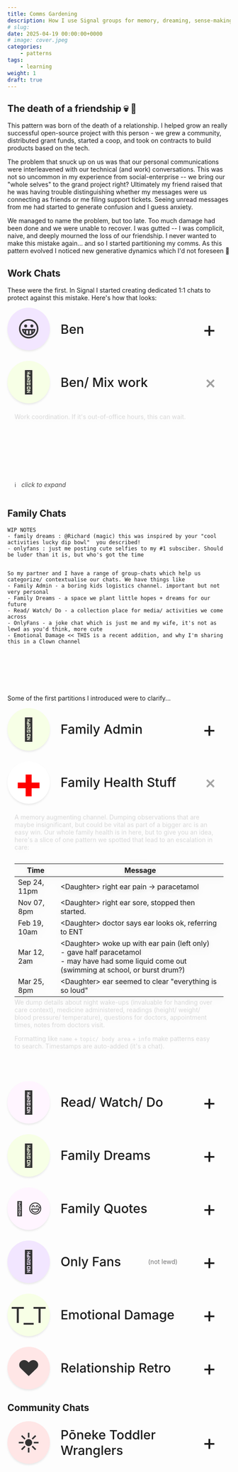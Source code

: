 ```yaml
---
title: Comms Gardening
description: How I use Signal groups for memory, dreaming, sense-making, coherance.
# slug:
date: 2025-04-19 00:00:00+0000
# image: cover.jpeg
categories:
    - patterns
tags:
    - learning
weight: 1
draft: true
---
```


## The death of a friendship :skull: :seedling:

This pattern was born of the death of a relationship. I helped grow an really
successful open-source project with this person - we grew a community,
distributed grant funds, started a coop, and took on contracts to build products
based on the tech.

The problem that snuck up on us was that our personal communications were
interleavened with our technical (and work) conversations. This was not so
uncommon in my experience from social-enterprise -- we bring our "whole selves"
to the grand project right? Ultimately my friend raised that he was having trouble
distinguishing whether my messages were us connecting as friends or me filing
support tickets. Seeing unread messages from me had started to generate
confusion and I guess anxiety.

We managed to name the problem, but too late. Too much damage had been done and
we were unable to recover. I was gutted -- I was complicit, naive, and deeply
mourned the loss of our friendship. I never wanted to make this mistake again...
and so I started partitioning my comms. As this pattern evolved I noticed new
generative dynamics which I'd not foreseen :seedling:


## Work Chats

These were the first. In Signal I started creating dedicated 1:1 chats to
protect against this mistake. Here's how that looks:

<div class='chats'>
  <details>
    <summary>
      <div class='icon'>😀</div>
      <div class='title'>Ben</div>
      <div class='expand-symbol'>+</div>
    </summary>
    <div class='body'>

  If I write something in here it's me writing to Ben as a
  friend. He doesn't need to worry I'm coming at him with some work request, this
  is about us connecting as friends.
    </div>
  </details>

  <details open=true>
    <summary>
      <div class='icon'>💼</div>
      <div class='title'>Ben/ Mix work</div>
      <div class='expand-symbol'>+</div>
    </summary>
    <div class='body'>

  Work coordination. If it's out-of-office hours, this can wait.
    </div>
  </details>

:information_source: &nbsp; _click to expand_
</div>


## Family Chats

```
WIP NOTES
- family dreams : @Richard (magic) this was inspired by your "cool activities lucky dip bowl"  you described!
- onlyfans : just me posting cute selfies to my #1 subsciber. Should be luder than it is, but who's got the time


So my partner and I have a range of group-chats which help us categorize/ contextualise our chats. We have things like
- Family Admin - a boring kids logistics channel. important but not very personal
- Family Dreams - a space we plant little hopes + dreams for our future
- Read/ Watch/ Do - a collection place for media/ activities we come across
- OnlyFans - a joke chat which is just me and my wife, it's not as lewd as you'd think, more cute
- Emotional Damage << THIS is a recent addition, and why I'm sharing this in a Clown channel








```

Some of the first partitions I introduced were to clarify...

<div class='chats'>
  <details>
    <summary>
      <div class='icon'>🏡</div>
      <div class='title'>Family Admin</div>
      <div class='expand-symbol'>+</div>
    </summary>
    <div class='body'>

  Boring but necessary house + kid stuff. I got scared that this would dominate all
    my communication with my wife. Like the "work" chat above it allows us to protect
    our relationship (somewhat) from the onslaught of logistics.

   </div>
  </details>

  <details open>
    <summary>
      <div class='icon icon-first-aid'>+</div>
      <div class='title'>Family Health Stuff</div>
      <div class='expand-symbol'>+</div>
    </summary>
    <div class='body'>

  A memory augmenting channel. Dumping observations that are maybe insignificant,
  but could be vital as part of a bigger arc is an easy win. Our whole family health
  is in here, but to give you an idea, here's a slice of one pattern we spotted that
  lead to an escalation in care:

  | Time         | Message                                                                                                                                                     |
  |--------------|-------------------------------------------------------------------------------------------------------------------------------------------------------------|
  | Sep 24, 11pm | \<Daughter\> right ear pain → paracetamol                                                                                                                   |
  | Nov 07, 8pm  | \<Daughter\> right ear sore, stopped then started.                                                                                                          |
  | Feb 19, 10am | \<Daughter\> doctor says ear looks ok, referring to ENT                                                                                                     |
  | Mar 12, 2am  | \<Daughter\> woke up with ear pain (left only)<br /> - gave half paracetamol<br /> - may have had some liquid come out (swimming at school, or burst drum?) |
  | Mar 25, 8pm  | \<Daughter\> ear seemed to clear "everything is so loud"                                                                                                    |

  We dump details about night wake-ups (invaluable for handing over care context),
  medicine administered, readings (height/ weight/ blood pressure/ temperature),
  questions for doctors, appointment times, notes from doctors visit.

  Formatting like `name` + `topic/ body area` + `info` make patterns easy to search.
  Timestamps are auto-added (it's a chat).

   </div>
  </details>

  <details>
    <summary>
      <div class='icon'>🌈</div>
      <div class='title'>Read/ Watch/ Do</div>
      <div class='expand-symbol'>+</div>
    </summary>
    <div class='body'>
    </div>
  </details>

  <details>
    <summary>
      <div class='icon'>🎉</div>
      <div class='title'>Family Dreams</div>
      <div class='expand-symbol'>+</div>
    </summary>
    <div class='body'>
    </div>
  </details>

  <details>
    <summary>
      <div class='icon icon-double'>💬 😅</div>
      <div class='title'>Family Quotes</div>
      <div class='expand-symbol'>+</div>
    </summary>
    <div class='body'>
    </div>
  </details>

  <details>
    <summary>
      <div class='icon'>🥵</div>
      <div class='title'>Only Fans</div>
      <div class='note'>(not lewd)</div>
      <div class='expand-symbol'>+</div>
    </summary>
    <div class='body'>
    </div>
  </details>

  <details>
    <summary>
      <div class='icon'>T_T</div>
      <div class='title'>Emotional Damage</div>
      <div class='expand-symbol'>+</div>
    </summary>
    <div class='body'>

Emotional Damage is a phrase which comes from
[this video](https://www.youtube.com/watch?v=cQpq56FmIN4). This channel
started as a venting space for challenging interactions with family. It's
become a space for solidarity, reflection, and has transcended into healthy
processing / transmutation.

Example (non-personal): <br />
_This morning I was taking the trash out, and the bag snagged on the bin as
I lifted it, disgorging all this juicy trash on the floor. I was immediately
crest-fallen (this was just one more damn thing on top of an already rough 24
hours), but then I transmuted it into cosmic humour. It was so bad I was able
to laugh 🤣😭_
    </div>
  </details>

  <details>
    <summary>
      <div class='icon'>❤️</div>
      <div class='title'>Relationship Retro</div>
      <div class='expand-symbol'>+</div>
    </summary>
    <div class='body'>
    </div>
  </details>
</div>


## Community Chats

<div class='chats'>
  <details >
    <summary>
      <div class='icon'>☀️</div>
      <div class='title'>Pōneke Toddler Wranglers</div>
      <div class='expand-symbol'>+</div>
    </summary>
    <div class='body'>
    </div>
</div>


<style>
.chats {
  --summary-bg: var(--card-background);
  --icon-bg: rgb(255, 245, 255);
  --details-bg: var(--card-background);

  background: var(--summary-bg);
  padding: 2rem calc(var(--card-padding) + 0rem);
  /* border-radius: 1rem; */
  border: 1px solid var(--body-text-color);
  /* box-shadow:  */
  /*   0px 3px 5px -1px rgba(0, 0, 0, 0.10) inset, */
  /*   0px 6px 10px 0px rgba(0, 0, 0, 0.05) inset, */
  /*   0px 1px 18px 0px rgba(0, 0, 0, 0.02) inset; */
  margin: 0 calc(-1 * var(--card-padding));

  display: grid;
  grid-gap: 1.5rem;

  > p {
    /* color: white; */
    padding-left: 1rem;
    opacity: 0.8;
  }

  --lum: 95%;
  details:nth-last-child(-2n) { --icon-bg: hsl(180deg, 100%, var(--lum)); }
  details:nth-last-child(2n+1) { --icon-bg: hsl(270deg, 100%, var(--lum)); }
  details:nth-last-child(4n+1) { --icon-bg: hsl(0deg, 100%, var(--lum)); }
  details:nth-last-child(3n+2) { --icon-bg:  hsl(80deg, 100%, var(--lum)); }
}

details {
  /* padding: 10px !important; */
  /* background: red; */
  margin: 0 !important;

  cursor: pointer;
  transition: 0.15s background linear;

  summary {
    list-style: none;
    /* color: white; */
    background: var(--summary-bg);

    display: grid;
    grid-template-columns: auto 1fr auto auto;
    align-items: center;
    grid-gap: 1.5rem;

    .icon {
      --icon-size: 6rem;
      width: var(--icon-size);
      height: var(--icon-size);
      font-size: calc(var(--icon-size) * 0.52);
      background: var(--icon-bg);
      color: #333;

      border-radius: 50%;
      box-shadow: 0px 3px 5px -1px rgba(0, 0, 0, 0.10);

      display: grid;
      grid-template-rows: var(--icon-size);
      grid-template-columns: var(--icon-size);
      align-items: center;
      justify-items: center;

      &.icon-double {
        font-size: calc(var(--icon-size) * 0.32);
      }

      &.icon-first-aid {
        color: red;
        background: white;
        font-weight: 800;
        font-size: var(--icon-size);
      }
    }
    .title {
      font-size: 1.8rem;
      font-weight: 500;
    }
    .note {
      opacity: 0.6;
      margin-right: 2rem;
    }
    .expand-symbol {
      grid-column: 4;
      font-size: 3rem;
      margin-right: 2rem;

      display: grid;
      text-align: center;

      transition: all linear .2s;
    }
  }

  .body {
    min-height: 6rem;
    cursor: auto;
    background: var(--details-bg);
    padding: 4px 0;
    border-radius: 4px;
    margin: 1rem;

    filter:
      drop-shadow(0px 3px 5px  rgba(0, 0, 0, 0.16))
      drop-shadow(0px 6px 10px rgba(0, 0, 0, 0.08))
      drop-shadow(0px 1px 18px rgba(0, 0, 0, 0.03));

    /* carat thing */
    &:before {
      content: "";
      width: 0;
      height: 0;
      border-left: 8px solid transparent;
      border-right: 8px solid transparent;
      border-bottom: 12px solid var(--details-bg);
      top: -10px;
      position: absolute;
      left: 10px;
    }

    p, ul {
      padding-right: 1rem;
    }

    .table-wrapper {
      width: 100%;
      padding: 0 1rem;
      margin-left: 0;
      margin-right: 0;

      table {
        margin-bottom: 0.6rem;

        thead {
          display: none;
        }
        tbody {
          tr {
          margin-left: 1rem;
            margin-bottom: 0.6rem;

            display: grid;
            grid-template-columns: auto;
            grid-template-rows: auto auto;
            justify-content: start;

            td {
              background: rgba(0,0,0, 0.08);
              font-size: 1.6rem;
              border-radius: 10px;
              border: none;
            }
            td:first-child {
              background: none;
              opacity: 0.7;
              font-size: 1.2rem;
              letter-spacing: 1px;
              text-wrap: nowrap;
            }
          }
        }
      }
    }
  }
}


details[open] {
  .expand-symbol {
    transform: rotate(-45deg);
    opacity: 0.4;
  }

  p {
   animation: animateDown 0.2s linear forwards;
 }
}

@keyframes animateDown {
  0% {
    opacity: 0;
    transform: translatey(-15px);
  }
  100% {
    opacity: 1;
    transform: translatey(0);
  }
}

</style>
